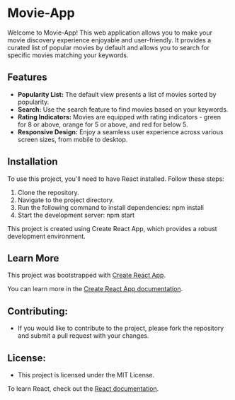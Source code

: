 # Movie-App

Welcome to Movie-App! This web application allows you to make your movie discovery experience enjoyable and user-friendly. It provides a curated list of popular movies by default and allows you to search for specific movies matching your keywords.

## Features

- **Popularity List:** The default view presents a list of movies sorted by popularity.
- **Search:** Use the search feature to find movies based on your keywords.
- **Rating Indicators:** Movies are equipped with rating indicators - green for 8 or above, orange for 5 or above, and red for below 5.
- **Responsive Design:** Enjoy a seamless user experience across various screen sizes, from mobile to desktop.

## Installation

To use this project, you'll need to have React installed. Follow these steps:

1. Clone the repository.
2. Navigate to the project directory.
3. Run the following command to install dependencies:
   npm install
4. Start the development server:
   npm start
   
This project is created using Create React App, which provides a robust development environment.

## Learn More

This project was bootstrapped with [Create React App](https://github.com/facebook/create-react-app).

You can learn more in the [Create React App documentation](https://facebook.github.io/create-react-app/docs/getting-started).

## Contributing:
- If you would like to contribute to the project, please fork the repository and submit a pull request with your changes.

## License:
- This project is licensed under the MIT License.

To learn React, check out the [React documentation](https://reactjs.org/).




